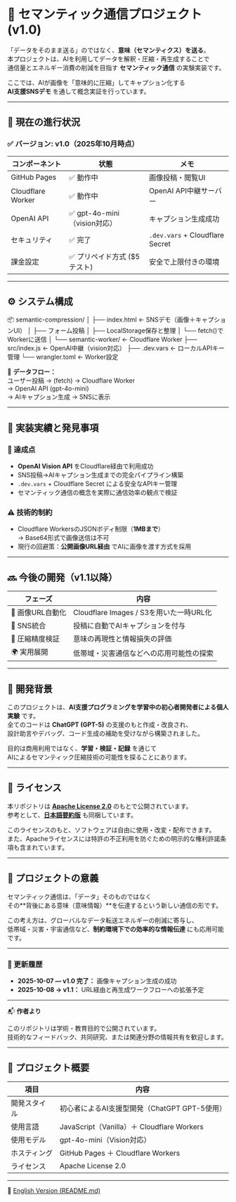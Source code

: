 # 🧭 セマンティック通信プロジェクト (v1.0)

「データをそのまま送る」のではなく、**意味（セマンティクス）を送る**。  
本プロジェクトは、AIを利用してデータを解釈・圧縮・再生成することで  
通信量とエネルギー消費の削減を目指す **セマンティック通信** の実験実装です。

ここでは、AIが画像を「意味的に圧縮」してキャプション化する  
**AI支援SNSデモ** を通して概念実証を行っています。

---

## 🚀 現在の進行状況

### ✅ バージョン: v1.0（2025年10月時点）

| コンポーネント | 状態 | メモ |
|----------------|------|------|
| GitHub Pages | ✅ 動作中 | 画像投稿・閲覧UI |
| Cloudflare Worker | ✅ 動作中 | OpenAI API中継サーバー |
| OpenAI API | ✅ gpt-4o-mini（vision対応） | キャプション生成成功 |
| セキュリティ | ✅ 完了 | `.dev.vars` + Cloudflare Secret |
| 課金設定 | ✅ プリペイド方式 ($5テスト) | 安全で上限付きの環境 |

---

## ⚙️ システム構成

📦 semantic-compression/
│
├── index.html ← SNSデモ（画像＋キャプションUI）
│ ├── フォーム投稿
│ ├── LocalStorage保存と整理
│ └── fetch()でWorkerに送信
│
└── semantic-worker/ ← Cloudflare Worker
├── src/index.js ← OpenAI中継（vision対応）
├── .dev.vars ← ローカルAPIキー管理
└── wrangler.toml ← Worker設定

📡 **データフロー：**  
ユーザー投稿 → (fetch) → Cloudflare Worker  
→ OpenAI API (gpt-4o-mini)  
→ AIキャプション生成 → SNSに表示

---

## 🧠 実装実績と発見事項

### 🎯 達成点
- **OpenAI Vision API** をCloudflare経由で利用成功  
- SNS投稿→AIキャプション生成までの完全パイプライン構築  
- `.dev.vars` + Cloudflare Secret による安全なAPIキー管理  
- セマンティック通信の概念を実際に通信効率の観点で検証  

### ⚠️ 技術的制約
- Cloudflare WorkersのJSONボディ制限（**1MBまで**）  
  → Base64形式で画像送信は不可  
- 現行の回避策：**公開画像URL経由** でAIに画像を渡す方式を採用

---

## 🔜 今後の開発（v1.1以降）

| フェーズ | 内容 |
|-----------|------|
| 🔄 画像URL自動化 | Cloudflare Images / S3を用いた一時URL化 |
| 🧩 SNS統合 | 投稿に自動でAIキャプションを付与 |
| 🧠 圧縮精度検証 | 意味の再現性と情報損失の評価 |
| 🌍 実用展開 | 低帯域・災害通信などへの応用可能性の探索 |

---

## 🧪 開発背景

このプロジェクトは、**AI支援プログラミングを学習中の初心者開発者による個人実験** です。  
全てのコードは **ChatGPT (GPT-5)** の支援のもと作成・改良され、  
設計助言やデバッグ、コード生成の補助を受けながら構築されました。  

目的は商用利用ではなく、**学習・検証・記録** を通じて  
AIによるセマンティック圧縮技術の可能性を探ることにあります。

---

## 🪪 ライセンス

本リポジトリは **[Apache License 2.0](./LICENSE)** のもとで公開されています。  
参考として、**[日本語要約版](./LICENSE_JA.md)** も同梱しています。  

このライセンスのもと、ソフトウェアは自由に使用・改変・配布できます。  
また、Apacheライセンスには特許の不正利用を防ぐための明示的な権利許諾条項も含まれています。

---

## 🧩 プロジェクトの意義

セマンティック通信は、「データ」そのものではなく  
その**背後にある意味（意味情報）**を伝達するという新しい通信の形です。  

この考え方は、グローバルなデータ転送エネルギーの削減に寄与し、  
低帯域・災害・宇宙通信など、**制約環境下での効率的な情報伝達** にも応用可能です。

---

### 📅 更新履歴

- **2025-10-07 — v1.0 完了：** 画像キャプション生成の成功  
- **2025-10-08 → v1.1：** URL経由と再生成ワークフローへの拡張予定  

---

📬 **作者より**

このリポジトリは学術・教育目的で公開されています。  
技術的なフィードバック、共同研究、または関連分野の情報共有を歓迎します。  

---

## 🧭 プロジェクト概要

| 項目 | 内容 |
|------|------|
| 開発スタイル | 初心者によるAI支援型開発（ChatGPT GPT-5使用） |
| 使用言語 | JavaScript（Vanilla）＋ Cloudflare Workers |
| 使用モデル | gpt-4o-mini（Vision対応） |
| ホスティング | GitHub Pages ＋ Cloudflare Workers |
| ライセンス | Apache License 2.0 |

---

📘 [English Version (README.md)](./README.md)
